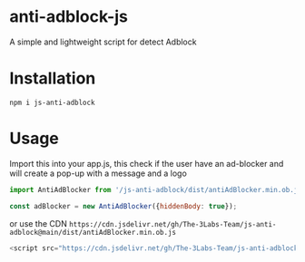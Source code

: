# anti-adblock-js
A simple and lightweight script for detect Adblock

# Installation

```batch
npm i js-anti-adblock
```


# Usage

Import this into your app.js, this check if the user have an ad-blocker and will create a pop-up with a message and a logo
```js
import AntiAdBlocker from '/js-anti-adblock/dist/antiAdBlocker.min.ob.js';

const adBlocker = new AntiAdBlocker({hiddenBody: true});
```

or use the CDN ```https://cdn.jsdelivr.net/gh/The-3Labs-Team/js-anti-adblock@main/dist/antiAdBlocker.min.ob.js ```
```js
<script src="https://cdn.jsdelivr.net/gh/The-3Labs-Team/js-anti-adblock@main/dist/antiAdBlocker.min.ob.js"></script>
```
